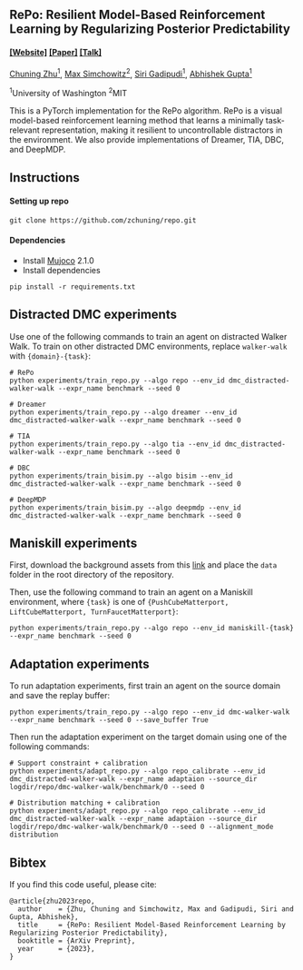 ## RePo: Resilient Model-Based Reinforcement Learning by Regularizing Posterior Predictability

####  [[Website]](https://zchuning.github.io/repo-website/) [[Paper]](https://arxiv.org/abs/2309.00082) [[Talk]](https://youtu.be/DQGVD6KaVf8)

[Chuning Zhu<sup>1</sup>](https://homes.cs.washington.edu/~zchuning/), [Max Simchowitz<sup>2</sup>](https://msimchowitz.github.io/), [Siri Gadipudi<sup>1</sup>](https://www.linkedin.com/in/siri-gadipudi-136395221/), [Abhishek Gupta<sup>1</sup>](https://homes.cs.washington.edu/~abhgupta/)<br/>

<sup>1</sup>University of Washington <sup>2</sup>MIT </br>

This is a PyTorch implementation for the RePo algorithm. RePo is a visual model-based reinforcement learning method that learns a minimally task-relevant representation, making it resilient to uncontrollable distractors in the environment. We also provide implementations of Dreamer, TIA, DBC, and DeepMDP.

## Instructions

#### Setting up repo
```
git clone https://github.com/zchuning/repo.git
```

#### Dependencies
- Install [Mujoco](https://www.roboti.us/index.html) 2.1.0
- Install dependencies
```
pip install -r requirements.txt
```


## Distracted DMC experiments
Use one of the following commands to train an agent on distracted Walker Walk. To train on other distracted DMC environments,
replace `walker-walk` with `{domain}-{task}`:

```
# RePo
python experiments/train_repo.py --algo repo --env_id dmc_distracted-walker-walk --expr_name benchmark --seed 0

# Dreamer
python experiments/train_repo.py --algo dreamer --env_id dmc_distracted-walker-walk --expr_name benchmark --seed 0

# TIA
python experiments/train_repo.py --algo tia --env_id dmc_distracted-walker-walk --expr_name benchmark --seed 0

# DBC
python experiments/train_bisim.py --algo bisim --env_id dmc_distracted-walker-walk --expr_name benchmark --seed 0

# DeepMDP
python experiments/train_bisim.py --algo deepmdp --env_id dmc_distracted-walker-walk --expr_name benchmark --seed 0
```

## Maniskill experiments
First, download the background assets from this [link](https://drive.google.com/file/d/1SLh1WOmYn5qzoDUygtlQ89SS8aBSenP0/view?usp=sharing) and place the `data` folder in the root directory of the repository.

Then, use the following command to train an agent on a Maniskill environment, where `{task}` is one of `{PushCubeMatterport, LiftCubeMatterport, TurnFaucetMatterport}`:

```
python experiments/train_repo.py --algo repo --env_id maniskill-{task} --expr_name benchmark --seed 0
```


## Adaptation experiments
To run adaptation experiments, first train an agent on the source domain and save the replay buffer:
```
python experiments/train_repo.py --algo repo --env_id dmc-walker-walk --expr_name benchmark --seed 0 --save_buffer True
```
Then run the adaptation experiment on the target domain using one of the following commands:
```
# Support constraint + calibration
python experiments/adapt_repo.py --algo repo_calibrate --env_id dmc_distracted-walker-walk --expr_name adaptaion --source_dir logdir/repo/dmc-walker-walk/benchmark/0 --seed 0

# Distribution matching + calibration
python experiments/adapt_repo.py --algo repo_calibrate --env_id dmc_distracted-walker-walk --expr_name adaptaion --source_dir logdir/repo/dmc-walker-walk/benchmark/0 --seed 0 --alignment_mode distribution
```

## Bibtex
If you find this code useful, please cite:

```
@article{zhu2023repo,
  author    = {Zhu, Chuning and Simchowitz, Max and Gadipudi, Siri and Gupta, Abhishek},
  title     = {RePo: Resilient Model-Based Reinforcement Learning by Regularizing Posterior Predictability},
  booktitle = {ArXiv Preprint},
  year      = {2023},
}
```
